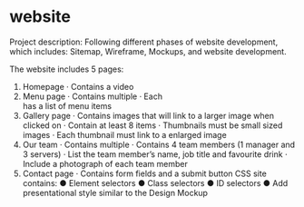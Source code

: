 # website
Project description:
Following different phases of website development, which includes: Sitemap, Wireframe, Mockups, and website development.

The website includes 5 pages:
1.	Homepage 
·	Contains a video
2.	Menu page
·	Contains multiple <sections>
·	Each <section> has a list of menu items
3.	Gallery page
·	Contains images that will link to a larger image when clicked on
·	Contain at least 8 items
·	Thumbnails must be small sized images
·	Each thumbnail must link to a enlarged image
4.	Our team
·	Contains multiple <sections>
·	Contains 4 team members (1 manager and 3 servers)
·	List the team member’s name, job title and favourite drink
·	Include a photograph of each team member
5.	Contact page
·	Contains form fields and a submit button
CSS site contains:
●	Element selectors
●	Class selectors
●	ID selectors
●	Add presentational style similar to the Design Mockup
